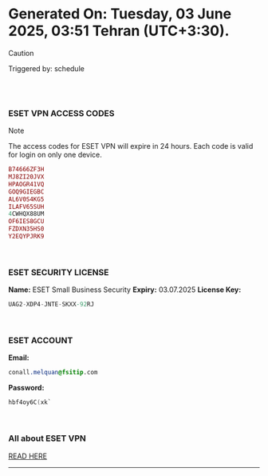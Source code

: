 # Generated On: Tuesday, 03 June 2025, 03:51 Tehran (UTC+3:30).

> [!CAUTION]
> Triggered by: schedule

<br><br>

### ESET VPN ACCESS CODES

> [!NOTE]
> The access codes for ESET VPN will expire in 24 hours.
> Each code is valid for login on only one device.

```ruby
B74666ZF3H
MJ8ZI20JVX
HPAOGR41VQ
GOQ9GIEGBC
AL6V0S4KG5
ILAFV65SUH
4CWHQX88UM
OF6IES8GCU
FZDXN35HS0
Y2EQYPJRK9
```

<br>

### ESET SECURITY LICENSE

**Name:** ESET Small Business Security
**Expiry:** 03.07.2025
**License Key:**

```POV-Ray SDL
UAG2-XDP4-JNTE-SKXX-92RJ
```

<br>

### ESET ACCOUNT

**Email:**

```CSS
conall.melquan@fsitip.com
```

**Password:**

```POV-Ray SDL
hbf4oy6C(xk`
```

<br>

### All about ESET VPN

[READ HERE](https://t.me/F_NiREvil/2113)

---

<br><br>

